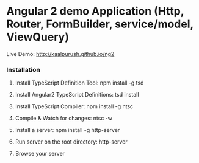 # Angular 2 demo Application (Http, Router, FormBuilder, service/model, ViewQuery)

Live Demo: http://kaalpurush.github.io/ng2

### Installation
1. Install TypeScript Definition Tool: npm install -g tsd

2. Install Angular2 TypeScript Definitions:	tsd install

3. Install TypeScript Compiler:	npm install -g ntsc

4. Compile & Watch for changes:	ntsc -w

5. Install a server: npm install -g http-server
	
6. Run server on the root directory: http-server

7. Browse your server